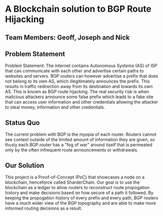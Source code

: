 # A Blockchain solution to BGP Route Hijacking

## Team Members: Geoff, Joseph and Nick

## Problem Statement
Problem Statement: The internet contains Autonomous Systems (AS) of ISP that can communicate with each other and advertise certain paths to websites and servers. BGP routers can however advertise a prefix that does not belong to its own AS, which illegitimately announces the prefix. This results in traffic redirection away from its destination and towards its own AS. This is known as BGP route hijacking. The real security risk is when malicious attackers announce some false prefix which leads to a fake site that can access user information and other credentials allowing the attacker to steal money, information and other credentials.

## Status Quo
The current problem with BGP is the myopia of each router. Routers cannot see context outside of the limited amount of information they are given, so thusly each BGP router has a "fog of war" around itself that is permeated only by the often infrequent route announcements or withdrawals.

## Our Solution
This project is a Proof-of-Concept (PoC) that showcases a node on a blockchain, henceforce called SharderChain. Our goal is to use the blockchain as a ledger to allow routers to reconstruct route propogation history and make decisions based on how secure of a path it followed. By keeping the propogation history of every prefix and every path, BGP routers have a much wider view of the BGP topography and are able to make more informed routing decisions as a result. 
